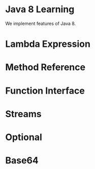 # Java 8 Learning
We implement features of Java 8.

# Lambda Expression

# Method Reference

# Function Interface

# Streams

# Optional

# Base64
